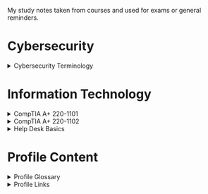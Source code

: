My study notes taken from courses and used for exams or general reminders.

# Cybersecurity
<details> 
  <summary> Cybersecurity Terminology </summary>

- Jobs 
  
- Threats 
  - Threat Actors 
  - Types of Attacks 
  - Other 
  
- Defenses 
  - Automated 
  - Operations 
  - Frameworks & Standards 
  
- Tools 
  - Job Specific 
  - General 
  - Software
</details>

# Information Technology
<details> 
  <summary> CompTIA A+ 220-1101 </summary>
  
- Laptop Hardware
  - Laptop Hardware 
  - Laptop Batteries 
  - Laptop Keys 
  - Laptop Memory 
  - Replacing Laptop Storage 
  - 802.11 Wireless and Bluetooth 
  - Mini PCIe 
  - Mini PCI Express 
  - Biometrics 
  - NFC (Near-field Communication)
  
- Laptop Displays 
  - LCD Displays 
  - Types of Displays 
  - OLED Displays 
  - Wireless Displays 
  - Webcam 
  - Backlight 
  - Inverters 
  - Digitizers 
  
- Connecting Mobile Device
  - Introduction 
  - USB 
  - USBC 
  - Lightning 
  - Connectors 
  - Serial 
  - NFC 
  - Bluetooth 
  - Wi-Fi Hotspot 
  
- Mobile Device Accessories 
  - Intro 
  - Active Stylus 
  - Drawing Pad 
  - Trackpad 
  - Headsets 
  - Speakers 
  - Camera / Webcam 
  - Docking Station 
  - Port Replicator 
  
- Cellular Standards
  - Cellular Standards 
  - GSM 
  - CDMA 
  - LTE 
  - PRL 
  - Wi-Fi Hotspot 
  
- Mobile Device Connectivity
  - Bluetooth Pairing 
  - GPS 
  - MDM 
  
- Mobile Device Configurations
  - Configuring a Mobile Device 
  - Microsoft 365 
  - Synchronizing Data 
  
- Introduction to IP
  - A Series of Moving Vans 
  - IP (Internet Protocol) 
  - TCP and UDP 
  - TCP (Transmission Control Protocol) 
  - Speedy Delivery 
  - Lots of Ports 
  - Port Numbers 
  - Ports on the Network 
  
- Common Network Ports 
  - Port Numbers 
  - Telnet 
  - SMTP (Simple Main Transfer Protocol) 
  - DHCP (Dynamic Host Configuration Protocol) 
  - HTTP and HTTPS 
  - POP3 / IMAP 
  - SNMP (Simple Network Management Protocol) 
  - RDP (Remote Desktop Protocol) 
  
- Network Devices 
  - Intro 
  - Managed Switches 
  - Cable Infrastructures 
  - Firewalls 
  - PoE (Power over Ethernet) 
  - PoE Switch 
  - Cable Modem 
  - NIC (Network Interface Card) 
  
- Software Defined Networking 
  - Introduction 
  - Infrastructure Layer 
  - Physical Device 
  - Modular Architecture 
  
- Wireless Network Standards 
  - Intro 
  - Wi-Fi AC 
  - Wi-Fi AX 
  - Antennas 
  - Rules and Regulations 
  - RFID 
  - Radar 
  - NFC 

- Wireless Network Technologies 
  - Frequency Use 
  - Channel Designations 
  - Regulations 
  - Band Selections 
  - Bluetooth Connectivity 
  
- Network Services 
  - Intro 
  - DHCP Server 
  - File Server 
  - Print Server 
  - Mail Server 
  - Web Server 
  - Authentication Sever 
  - Spam Gateways 
  - All-in-one Security Appliance 
  - Load Balancers 
  - Proxy Sever 
  - SCADA / ICS 
  - Legacy and Embedded Systems 
  
- IPv4 and IPv6 
  - IP Addressing 
  - Networking with IPv4 
  - DNS Servers 
  
- Assigning IP Addresses 
  - Intro 
  - DHCP Process 
  - Discover 
  - Offer 
  - Request 
  - Acknowledge 
  - Avoid Manual Configurations 
  - APIPA (Automatic Private IP)
  
- DNS Configuration 
  - Intro 
  - The DNS Hierarchy 
  - DNS Lookup 
  - DNS Configuration 
  - A / AAAA (Address Records) 
  - MX (Mail Exchanger Record) 
  - TXT (Text Records) 
  - Viewing TXT Records with nslookup 
  - SPF (Sender Policy Framework) 
  - DKIM (Domain Keys Identified Mail) 
  - Adding an DKIM TXT Record 
  - Adding an DMARC TXT Record 
  
- DNCP Configuration 
  - Scope Properties 
  - DHCP Pools 
  - SOHO DHCP Server 
  - DHCP Address Assignment 
  - DHCP Address Allocation 
  - Address Reservation 
  - DHCP Leases 
  - DHCP Renewal 
  - The DHCP Lease Process 

- VLANs and VPNS 
  - LANs 
  - Virtual LANs 
  - Configuring VLANs 
  - VPNs 
  - Client-to-site VPN 
  
- Internet Connection Types 
  - Satellite Network 
  - Fiber 
  - Cable Broadband 
  - DSL 
  - Cellular Networks 
  - WISP 
  
- Network Types 
  - LAN 
  - WAN 
  - Personal Area Network 
  - Metropolitan Area Network 
  - Storage Area Network 
  - WLAN 
  
- Network Tools 
  - Cable Crimpers 
  - Modular Connectors 
  - Crimping Best Practices 
  - Using the Tone Generator and Probe 
  - Punch Down Best Practices 
  - Cable Testers 
  - Loopback Plugs 
  - Taps and Port Mirrors 
  
- Network Cables 
  - The Importance of Cable 
  - Twisted Pair Copper Cabling 
  - Coaxial Cables 
  - Plenum-Rated Cable 
  - Unshielded and Shielded Cable 
  - Direct Burial STP Cross Section 
  
- Optical Fiber 
  - Optical Fiber 
  - Optical Connection 
  - Fiber Optics 
  - Ferrule 
  
- 586A and 568B Colours 
  - Structed Cabling Standards 
  - T568A and T568B Termination 
  - 568A and 568B Termination 

- Peripheral Cables 
  - Intro 
  - Connectors 
  - USBC 
  - USB 3.0 Update 
  - USB 3.1 Gen 2
  - USB 3.2 Gen 1 
  - USB 3.2 Gen 2 
  - Summary 
  - Thunderbolt
  - Thunderbolt V3 
  - Serial Cables 
  
- Video Cables 
  - VGA (Video Graphics Array) 
  - HDMI (High-Definition Multimedia Interface) 
  - DisplayPort 
  - DVI (Digital Visual Interface) 
  
- SATA Device Cables 
  - Intro 
  - SATA Connectors 
  - One-to-One Connections 
  - Motherboard 
  - Sata Connections 
  - SATA External Connections 
  - SATA Adapter Cards 
  - SATA and eSATA 
  
- SCSI Device Cables 
  - The SCSI Standard 
  - SCSI Advantages 
  - SCSI ID and LUN (Logic Unit) 
  - Serial Attached SCSI 
  
- PATA Device Cables 
  - The PATA Standard 
  - PATA Cabling 
  - PATA Interface 
  - PATA and SATA Cabling 
  
- Adapters and Converters 
  - Adapters and Converters 
  - DVI to HDMI 
  - DVI to VGA 
  - USB-C to USB-A 
  - USB to Ethernet 
  - USB Hub 
  
- Copper Connectors 
  - RJ11 Connector 
  - F-connector 
  - Punchdown Block 
  - USB 1.1 / 2.0 
  - USB-C 
  - Molex Connector 
  - Power Supply 
  - Lightning 
  - DB-9 
  
- Fiber Connectors 
  - Introduction 
  - LC Connector 
  - ST Connector 
  - SC Connector
  
- An Overview of Memory 
  - Intro 
  - Memory Slots 
  - Dual Inline Memory 
  - Sodimm 
  - Scale 
  - Clock 
  - Notches 
  - Clock Cycles 
  - DDR3 Memory 
  - DDR4 Memory 
  - DDR5 Memory 
  
- Memory Technologies 
  - Virtual Memory 
  - Multichannel Memory 
  - Errors 
  - Parity 
  - Evaluation 
  
- Storage Devices 
  - HDD (Hard Disk Drives) 
  - Inside a Hard Disk Drive 
  - Heads and Platters 
  - Drive Size Comparison 
  - SSD (Solid-state Drive) 
  - 2.5 SATA Interface 
  - Mini-Sata (mSata) 
  - AHCI vs. NVMe 
  - M.2 Interface 
  - B-key and M-key 
  - Flash Drives 
  - Flash Memory 
  - Optical Drives 
  
- RAID 
  - Data Redundancy 
  - Mirroring
  - Raid 5 – Stripping with Parity 
  - RAID 10 (1 + 0) - A Strip of Mirrors 
  
- Motherboard Form Factors 
  - Motherboard Form Factors 
  - What You Need to Know 
  - ATX Form Factor 
  - ITX Form Factor 
  
- Motherboard Expansion Slots
  - Intro 
  - PCI 
  - Parallel Bus 
  - Voltage Support 
  - Card Installation 
  - PCI Express 
  - Serial Connections 
  - Motherboard Expansion Slots 
  - PCI Express Adapter 
  
- Motherboard Connectors 
  - Motherboard Power 
  - Storage Drive Interfaces – SATA 
  - eSATA Expansion 
  - Headers 
  - Front Panel Connectors 
  - M.2 Connector 
  
- Motherboard Compatibility 
  - Intro 
  - CPU Install 
  - Server Motherboards 
  - Laptop Motherboards 
  - Laptops 
  
- The BIOS 
  - The Secret Button (s) 
  - Fast Startup 
  - Important Tips 
  - USB Permissions 
  - UEFI BIOS Secure Boot 
  - Boot Password Mangement 
  - Clearing a Boot Password 
  - The “CMOS” Battery 
  - TMP (Trusted Platform Module) 
  - HSM (Hardware Security Module) 
  
- BIOS Settings 
  - Operating System Technologies 
  - ARM (Advanced RISC Machine) 
  - Processor Cores 
  - Multithreading 
  - Virtualization Support
  
- CPU Features 
  - Expansion Cards 
  - Sound Card 
  - Intergrated Graphics 
  - Capture Card 
  - NIC (Network Interface Card) 
  - Multi-port Ethernet 
  - Documentation 
  - Driver Installation 
  - Expansion Cards 
  
- Cooling 
  - Case Fans 
  - On-board Fans 
  - Fan Specifications 
  - Fanless / Passive Cooling 
  - Heat Sink 
  - Thermal Paste 
  - Thermal Pad 
  - Liquid Cooling 
  
- Computer Power 
  - Warning 
  - Current 
  - Dual-voltage Input options 
  - Power Supply Output 
  - 24-Pin Motherboard Power 
  - Redundant Power Supplies 
  - Power Supply Connectors 
  - Sizing a Power Supply 
  
- Multifunction Devices 
  - Multifunction Devices 
  - Printer Drivers 
  - Printer languages 
  - Connectivity 
  - Wireless 
  - Printer Share 
  - Printing Options 
  - Printer Trays 
  - Printer Security 
  - Audit Logs 
  - Secured Prints 
  - Flatbed Scanner 
  - Automatic Document Feeder 
  
- Laser Printers 
  - Introduction 
  - Imaging Drum 
  - Fuser Assembly 
  - Transfer Belt 
  - Pickup Roller 
  - Separation Pad 
  - Duplexing 
  - Processing 
  - Developing 
  - Fusing 
  - Cleaning 
  - Summary 
  
- Laser Printer Maintenance 
  - Replacing the Toner Cartridge 
  - Laser Printer Maintenance Kit 
  - Laser Printer Calibration 
  - Laser Printer Cleaning 
  
- Inkjet Printer 
  - Intro 
  - Inject Printers 
  - Ink Cartridges 
  - Printer Heads 
  - Feed Rollers 
  - Ink Cartridges 
  - Calibration 
  
- Inkjet Printer Maintenance 
  - Cleaning Print Heads 
  - Replacing Inkjet Cartridges 
  - Inkjet Printer Calibration 
  - Clearing Jams 
  
- Thermal Printers 
  
- Thermal Printer Maintenance 
  
- Impact Printers 
  
- Impact Printer Maintenace 
  
- 3D Printers 
  
- Cloud Models 
  
- Cloud Characteristics 
  
- Client-side Virtualization 
  
- How to Troubleshoot 
  
- Troubleshooting Common Hardware Problems 
  
- Troubleshooting Storage Devices 
  
- Troubleshooting Video and Display Issues 
  
- Troubleshooting Mobile Devices 
  
- Troubleshooting Printers 
  
- Troubleshooting Networks 
</details>
  
<details> 
  <summary> CompTIA A+ 220-1102 </summary>

- An Overview of Windows
  
- Windows Features 
  
- Windows Upgrades 
  
- Windows Command Line Tools 
  
- The Windows Network Command Line 
  
- Task Manager 
  
- The Microsoft Management Console 
  
- Additional Windows Tools 
  
- Windows Control Panel 
  
- Windows Settings 
  
- Windows Network Technologies 
  
- Configuring Windows Firewall 
  
- Windows IP Address Configuration 
  
- Windows Network Connections 
  
- Installing Applications 
  
- Operating Systems Overview 
  
- Fire Systems 
  
- Installing Operating Systems 
  
- Upgrading Windows 
  
- macOS Overview 
  
- macOS System Preferences 
  
- macOS Features 
  
- Linux Commands 
  
- Linux Features 
  
- Physical Security 
  
- Physical Security for Staff 
  
- Logical Security 
  
- Active Directory 
  
- Wireless Encryption 
  
- Authentication Methods 
  
- Malware 
  
- Anti-Malware Tools 
  
- Social Engineering 
  
- Denial of Service 
  
- Zero-Day Attacks 
  
- On-Path attacks 
  
- Password Attacks 
  
- Insider Threats 
  
- SQL Injection 
  
- Cross-site Scripting 
  
- Security Vulnerabilities 
  
- Defender Antivirus 
  
- Windows Firewall 
  
- Windows Security Settings
  
- Security Best Practices 
  
- Mobile Device Security 
  
- Data Destruction 
  
- Securing a SOHO Network 
  
- Browser Security 
  
- Troubleshooting Windows 
  
- Troubleshooting Solutions 
  
- Troubleshooting Security Issues 
  
- Removing Malware 
  
- Troubleshooting Mobile Devices 
  
- Troubleshooting Mobile Device Security 
  
- Ticketing Systems 
  
- Asset Management
  
- Document Types 
  
- Change Mangement 
  
- Managing Backups 
  
- Managing Electrostatic Discharge 
  
- Safety Procedures 
  
- Enviromental Impacts 
  
- Privacy, Licensing and Policies 
 
- Communicaton 
  
- Professionalism 
  
- Scripting Languages
  
- Scripting Use Cases 
  
- Remote Access 
</details> 
  
<details> 
  <summary> Help Desk Basics </summary>
  
- Ticketing System 
  - How to Create a New Ticket 
  - How to Write Knowledge Base Documentation 
  
- Virtualization 
  - Hyper-V Usage 
  
- Remote Access 
  - How to remote in on Zoom 
  
- Active Directory 
  - Setup for Server 2019 
  - How to Add Users 
  
- Networking Terminology 
</details> 

# Profile Content
<details>
  <summary> Profile Glossary </summary>
  
- Programing Languages
  - Assembly
  - JavaScript
  - Python
  - SQL
  - TypeScript
  - Nix
  
- Markup Languages
  - HTML 5
  - Markdown
  - XML
  
- Serialization
  - JSON
  - YAML
  
- Styling
  - Bootstrap
  - CSS3
  - SASS
  - Tailwind CSS
  
- JavaScript Framework
  - Express.js
  - jQuery
  - Next.js
  
- JavaScript Runtime Environment
  - Node.js
  
- JavaScript Libraries
  - Kaboom.js
  - React.js
  - Redux.js
  
- JavaScript Bundlers
  - esbuild
  - webpack
  
- Cross-platform
  - Electron.js
  - React Native
  
- Python Libraries
  - Pandas
  - Pygame
  
- Package Mangers
  - NPM
  - PyPi
  
- Testing Frameworks
  - Jest
  - PyUnit
  
- Application Security Platform
  - LGTM
  - SNYK
  
- Version Control
  - Git
  
- Version Control System
  - GitHub
  
- Command-Line
  - GNU Bash
  - PowerShell
  
- Integrated Development Environment
  - Pycharm
  - Replit
  - Virtual Studio Code
  
- Text Editor
  - GNU Nano
  - VIM
  - Visual Studio Code
  
- Interactive Computing Platform
  - Jupyter Notebook
  
- NoSQL Database
  - MongoDB
  
- Relational Database Management System
  - Microsoft SQL Server
  - MySQL
  - PostgreSQL
  
- Continuous Integration
  - Circle CI
  - GitHub Actions
  - Gradle
   - Jenkins
  - Travis CI
  - Webapp.io
  
- Container
  - Docker
  
- Container Orchestration
  - Kubernetes
  
- Configuration Management
  - Ansible
  
- Provisioning
  - Terraform
  
- Monitoring System
  - Nagios
  - Prometheus
  
- Log Management
  - Elastic Stack
  
- Distributed Tracing Tools
  - Jaeger
  
- Service Mesh
  - Istio
  
- Message-Broker
  - RabbitMQ
  
- Issue Tracking
  - Jira
  - Spiceworks
  
- Web Server
  - Nginx
  
- Virtualization
  - Hyper-V
  - VMware
  
- Project Management
  - Teamwork
  - ZenHub
  
- Customer Relationship Management
  - Salesforce
  
- Chat Based Collaboration
  - Microsoft Teams
  - Slack
  - Zoom
  
- Document Editor
  - Google Docs
  - LibreOffice
  - Microsoft Word
  
- Spreadsheet Editor
  - Google Sheets
  - Microsoft Excel
  
- Cloud Providers
  - Amazon Web Services
  - Google Cloud Platform
  
- VoIP Software
  - Discord
  
- Directory Service
  - Active Directory
  
- Web Browsers
  - Brave
  - Chrome
  - Firefox
  - Microsoft Edge
  - Safari
  - Tor
  
- Operating Systems
  - Android
  - Free BSD
  - iOS
  - Linux
  - MacOS
  - Windows
  
- Linux Distros
  - Kali Linux
  - REMnux
  - Tails
  - Ubuntu
  
- Security Information and Event Management
  - SolarWinds
  
- Security Orchestrated, Automation and Response (SOAR)
  - Splunk
  
- Intrusion Detection System
  - OSSEC
  - Security Onion
  - Snort
  
- Password Auditing
  - John the Ripper
  
- Web Vulnerability
  - Acunetix
  - Burp Suite
  - Nessus Professional
  - Nikto
  - ZAP
  
- Fingerprinting and Forensics Tool
  - p0f
  
- Encryption
  - TCPCrypt
  
- Firewalls
  - PfSense
  
- User Awareness Training Exercises
  - Gophish
  
- Penetration Testing
  - Aircrack-ng
  - Metasploit Framework
  - Nmap
  - OpenVAS
  - Shodan
  - Sqlmap
  - Wireshark
</details> 

<details>
  <summary> Profile Links </summary>

- Programing Languages
  
- Markup Languages 
  
- Serialization Languages
  
- Styling
  
- JavaScript Framework 
  
- JavaScript Runtime Environment
  
- JavaScript Libraries 
  
- JavaScript Bundlers
  
- Cross-platform
  
- Python Libraries 
  
- Package Mangers
  
- Testing Frameworks 
  
- Application Security Platform 
  
- Version Control 
  
- Version Control System 
  
- Command-Line
  
- Integrated Development Environment
  
- Text Editor
  
- Interactive Computing Platform
  
- NoSQL Database
  
- Relational Database Management System
  
- Continuous Integration
  
- Container
  
- Container Orchestration
  
- Configuration Management
  
- Provisioning
  
- Monitoring System
  
- Log Management 
  
- Distributed Tracing Tools
  
- Service Mesh
  
- Message-Broker
  
- Issue Tracking
  
- Web Server
  
- Virtualization
  
- Project Management
  
- Customer Relationship Management
  
- Chat Based Collaboration
  
- Document Editor
  
- Spreadsheet Editor
  
- Cloud Providers
  
- VoIP Software
  
- Directory Service
  
- Web Browsers
  
- Operating Systems
  
- Linux Distros
  
- Security Information and Event Management
  
- Security Orchestrated, Automation and Response (SOAR)
  
- Intrusion Detection System
  
- Password Auditing
  
- Web Vulnerability
  
- Fingerprinting and Forensics Tool
  
- Encryption
  
- Firewalls
  
- User Awareness Training Exercises
  
- Penetration Testing
</details> 

